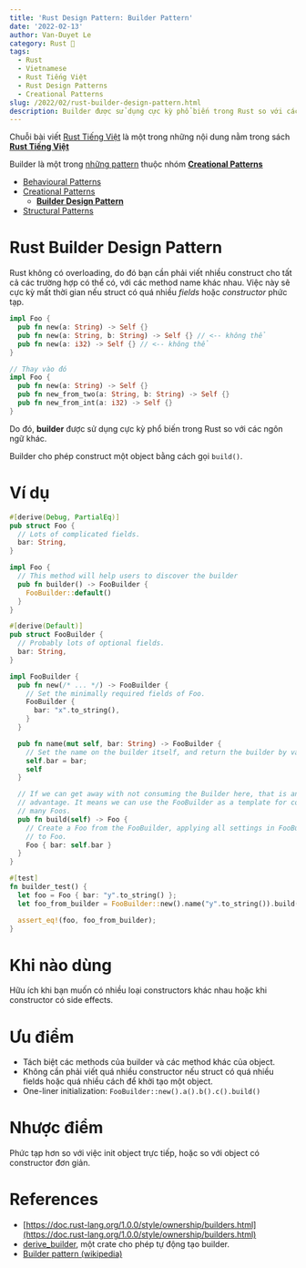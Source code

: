 ```yaml
---
title: 'Rust Design Pattern: Builder Pattern'
date: '2022-02-13'
author: Van-Duyet Le
category: Rust 🦀
tags:
  - Rust
  - Vietnamese
  - Rust Tiếng Việt
  - Rust Design Patterns
  - Creational Patterns
slug: /2022/02/rust-builder-design-pattern.html
description: Builder được sử dụng cực kỳ phổ biến trong Rust so với các ngôn ngữ khác, bởi vì Rust không có overloading.
---
```


<div class="noti">Chuỗi bài viết <a href="/tag/rust-tiếng-việt/">Rust Tiếng Việt</a> là một trong những nội dung nằm trong sách <a href="https://rust-tieng-viet.github.io/?utm_source=blog.duyet.net&utm_medium=post&utm_campaign=launch_rust_tieng_viet" target="_blank"><strong>Rust Tiếng Việt</strong></a></div>

<div class="toc">
  <p>Builder là một trong <a href="/tag/rust-design-patterns">những pattern</a> thuộc nhóm <strong><a href="/tag/creational-patterns">Creational Patterns<a/></strong></p>
  <ul>
    <li>
      <a href="/tag/behavioural-patterns">Behavioural Patterns</a>
    </li>
    <li>
      <a href="/tag/creational-patterns">Creational Patterns</a>
      <ul>
        <li><a href="/2022/02/rust-builder-design-pattern.html"><strong>Builder Design Pattern</strong></a></li>
      </ul>
    </li>
    <li>
      <a href="/tag/structural-patterns">Structural Patterns</a>
    </li>
  </ul>
</div>

# Rust Builder Design Pattern

Rust không có overloading, do đó bạn cần phải viết nhiều construct
cho tất cả các trường hợp có thể có, với các method name khác nhau.
Việc này sẽ cực kỳ mất thời gian nếu struct có quá nhiều _fields_ hoặc _constructor_ phức tạp.

```rust
impl Foo {
  pub fn new(a: String) -> Self {}
  pub fn new(a: String, b: String) -> Self {} // <-- không thể
  pub fn new(a: i32) -> Self {} // <-- không thể
}

// Thay vào đó
impl Foo {
  pub fn new(a: String) -> Self {}
  pub fn new_from_two(a: String, b: String) -> Self {}
  pub fn new_from_int(a: i32) -> Self {}
}
```

Do đó, **builder** được sử dụng cực kỳ phổ biến trong Rust so với các ngôn ngữ khác.

Builder cho phép construct một object bằng cách gọi `build()`.

# Ví dụ

```rust
#[derive(Debug, PartialEq)]
pub struct Foo {
  // Lots of complicated fields.
  bar: String,
}

impl Foo {
  // This method will help users to discover the builder
  pub fn builder() -> FooBuilder {
    FooBuilder::default()
  }
}

#[derive(Default)]
pub struct FooBuilder {
  // Probably lots of optional fields.
  bar: String,
}

impl FooBuilder {
  pub fn new(/* ... */) -> FooBuilder {
    // Set the minimally required fields of Foo.
    FooBuilder {
      bar: "x".to_string(),
    }
  }

  pub fn name(mut self, bar: String) -> FooBuilder {
    // Set the name on the builder itself, and return the builder by value.
    self.bar = bar;
    self
  }

  // If we can get away with not consuming the Builder here, that is an
  // advantage. It means we can use the FooBuilder as a template for constructing
  // many Foos.
  pub fn build(self) -> Foo {
    // Create a Foo from the FooBuilder, applying all settings in FooBuilder
    // to Foo.
    Foo { bar: self.bar }
  }
}

#[test]
fn builder_test() {
  let foo = Foo { bar: "y".to_string() };
  let foo_from_builder = FooBuilder::new().name("y".to_string()).build();

  assert_eq!(foo, foo_from_builder);
}
```

# Khi nào dùng

Hữu ích khi bạn muốn có nhiều loại constructors khác nhau hoặc khi constructor có side effects.

# Ưu điểm

- Tách biệt các methods của builder và các method khác của object.
- Không cần phải viết quá nhiều constructor nếu struct có quá nhiều fields hoặc quá nhiều cách để khởi tạo một object.
- One-liner initialization: `FooBuilder::new().a().b().c().build()`

# Nhược điểm

Phức tạp hơn so với việc init object trực tiếp, hoặc so với object có constructor đơn giản.

# References

- [https://doc.rust-lang.org/1.0.0/style/ownership/builders.html](https://doc.rust-lang.org/1.0.0/style/ownership/builders.html)
- [derive_builder](https://crates.io/crates/derive_builder), một crate cho phép tự động tạo builder.
- [Builder pattern (wikipedia)](https://en.wikipedia.org/wiki/Builder_pattern)
